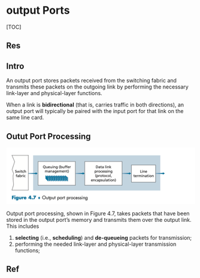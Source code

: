 # output Ports

[TOC]



## Res


## Intro
An output port stores packets received from the switching fabric and transmits these packets on the outgoing link by performing the necessary link-layer and physical-layer functions. 

When a link is **bidirectional** (that is, carries traffic in both directions), an output port will typically be paired with the input port for that link on the same line card.



## Outut Port Processing
![](../../../../../../Assets/Pics/Screenshot%202023-05-06%20at%2010.57.47%20AM.png)

Output port processing, shown in Figure 4.7, takes packets that have been stored in the output port’s memory and transmits them over the output link. This includes 
1. **selecting** (i.e., **scheduling**) and **de-queueing** packets for transmission;
2. performing the needed link-layer and physical-layer transmission functions;



## Ref


